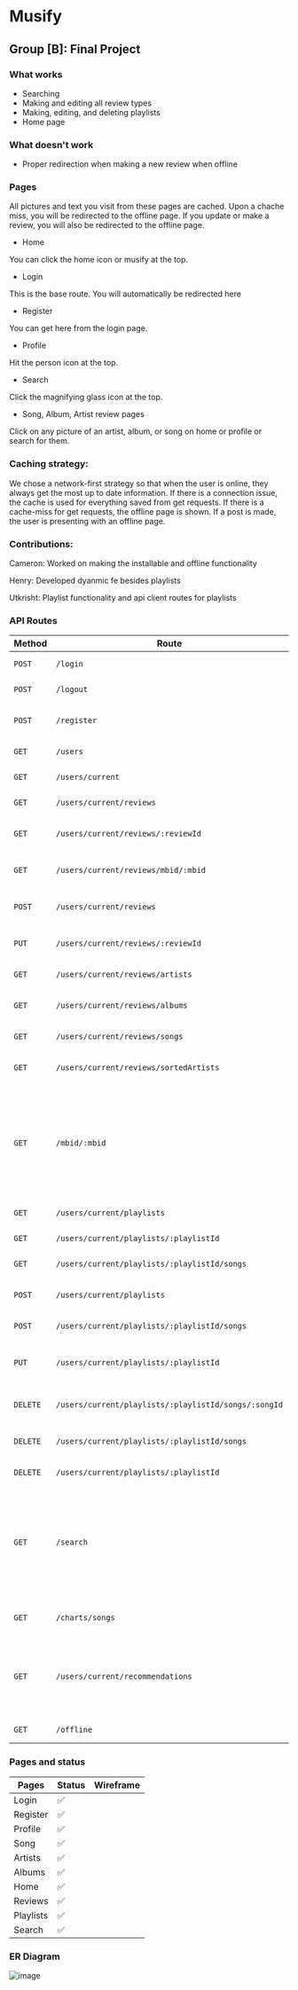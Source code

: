 # Musify
## Group [B]: Final Project

### What works
- Searching
- Making and editing all review types
- Making, editing, and deleting playlists
- Home page


### What doesn't work
- Proper redirection when making a new review when offline

### Pages
All pictures and text you visit from these pages are cached. Upon a chache miss, you will be redirected to the offline page.
If you update or make a review, you will also be redirected to the offline page.

- Home

You can click the home icon or musify at the top.

- Login

This is the base route. You will automatically be redirected here
- Register

You can get here from the login page.
- Profile

Hit the person icon at the top.
- Search

Click the magnifying glass icon at the top.
- Song, Album, Artist review pages

Click on any picture of an artist, album, or song on home or profile or search for them.

### Caching strategy:
We chose a network-first strategy so that when the user is online, they always get the most up to date information.
If there is a connection issue, the cache is used for everything saved from get requests. If there is a cache-miss for get requests, the offline page is shown. If a post is made, the user is presenting with an offline page. 

### Contributions:

Cameron: Worked on making the installable and offline functionality

Henry: Developed dyanmic fe besides playlists

Utkrisht: Playlist functionality and api client routes for playlists

### API Routes

Method | Route                 | Description
------ | --------------------- | ---------
`POST` | `/login`              | Receives an email and password
`POST` | `/logout`             | Removes token from current user
`POST` | `/register`           | Creates a new user account and returns the new user object
`GET`  | `/users`              | Retrieves an array of all active users in the system
`GET`  | `/users/current`      | Retrieves currently logged in user 
`GET`  | `/users/current/reviews`      | Retrieves all reviews from the current user
`GET`  | `/users/current/reviews/:reviewId`      | Retrieves one review with matching review id from the current user
`GET`  | `/users/current/reviews/mbid/:mbid`      | Retrieves one review with matching mbid id from the current user
`POST` | `/users/current/reviews`      | Creates a new current user's review and returns the review.
`PUT`  | `/users/current/reviews/:reviewId`      | Updates a user's review and returns the updated review.
`GET`  | `/users/current/reviews/artists`      | Retrieves all artist reviews from the current user
`GET`  | `/users/current/reviews/albums`      | Retrieves all album reviews from the current user
`GET`  | `/users/current/reviews/songs`      | Retrieves all song reviews from the current user
`GET`  | `/users/current/reviews/sortedArtists` | Retrieves all artist reviews with artist name and sorted by score
`GET`  | `/mbid/:mbid`      | Retrieves songs, albums, or artists by the mbid and the type in the query parameters. Example: /api/mbid/e5ef6cd9-d078-4435-b005-2f4ee6d44d61?type=album. The type can be "track", "album", or "artist"
`GET`  | `/users/current/playlists`      | Retrieves all playlists from the current user
`GET`  | `/users/current/playlists/:playlistId`      | Gets a user's playlist by playlist id
`GET`  | `/users/current/playlists/:playlistId/songs`      | Gets all the songs in a specific playlist.
`POST` | `/users/current/playlists`      | Creates a new current user's playlist and returns the playlist.
`POST` | `/users/current/playlists/:playlistId/songs`      | Adds a single song to the playlist
`PUT`  | `/users/current/playlists/:playlistId`      | Updates a user's playlist's name by playlist id and returns the updated playlist.
`DELETE`  | `/users/current/playlists/:playlistId/songs/:songId`      | Deletes a song in a playlist given by playlist id.
`DELETE`  | `/users/current/playlists/:playlistId/songs`      | Deletes all songs in a user's playlist given by playlist id.
`DELETE`  | `/users/current/playlists/:playlistId`      | Deletes a user's playlist given by playlist id.
`GET`  | `/search`   | Retrieves all songs, artists, or album with matching terms. Uses query parameters to know the type (album, track, or artist) and the query (thing being searched). Example: /api/search?type=track&query=testing
`GET`  | `/charts/songs`   | Retrieves the current most popular songs globally
`GET`  | `/users/current/recommendations`      | Gets artist and song recommendations from randomly selected liked artists and songs. Returns 10 items or less, depending on how many reviews are in the system.
`GET`  | `/offline`      | Special endpoint for offline functionality

### Pages and status

Pages | Status | Wireframe
------|--------|----------
Login |  ✅  |          
Register |  ✅ |
Profile | ✅ |       
Song    |  ✅    |
Artists  |   ✅   | 
Albums   |   ✅      | 
Home   |    ✅  |
Reviews | ✅  |
Playlists |    ✅    | 
Search | ✅ | 

### ER Diagram
![image](https://github.ncsu.edu/engr-csc342/csc342-2023Spring-groupB/blob/master/FinalProject/er_diagram.png)
